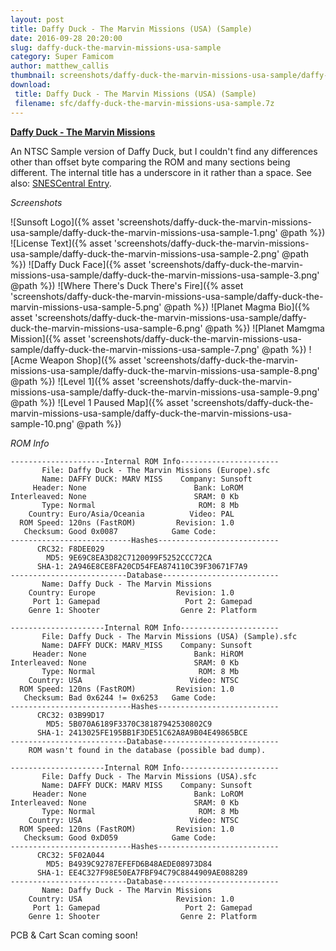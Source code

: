 ```yaml
---
layout: post
title: Daffy Duck - The Marvin Missions (USA) (Sample)
date: 2016-09-28 20:20:00
slug: daffy-duck-the-marvin-missions-usa-sample
category: Super Famicom
author: matthew_callis
thumbnail: screenshots/daffy-duck-the-marvin-missions-usa-sample/daffy-duck-the-marvin-missions-usa-sample-4.png
download:
 title: Daffy Duck - The Marvin Missions (USA) (Sample)
 filename: sfc/daffy-duck-the-marvin-missions-usa-sample.7z
---
```


__[Daffy Duck - The Marvin Missions](https://superfamicom.org/info/daffy-duck-the-marvin-missions)__

An NTSC Sample version of Daffy Duck, but I couldn't find any differences other than offset byte comparing the ROM and many sections being different. The internal title has a underscore in it rather than a space. See also: [SNESCentral Entry](http://www.snescentral.com/article.php?id=0300).

_Screenshots_

![Sunsoft Logo]({% asset 'screenshots/daffy-duck-the-marvin-missions-usa-sample/daffy-duck-the-marvin-missions-usa-sample-1.png' @path %})
![License Text]({% asset 'screenshots/daffy-duck-the-marvin-missions-usa-sample/daffy-duck-the-marvin-missions-usa-sample-2.png' @path %})
![Daffy Duck Face]({% asset 'screenshots/daffy-duck-the-marvin-missions-usa-sample/daffy-duck-the-marvin-missions-usa-sample-3.png' @path %})
![Where There's Duck There's Fire]({% asset 'screenshots/daffy-duck-the-marvin-missions-usa-sample/daffy-duck-the-marvin-missions-usa-sample-5.png' @path %})
![Planet Magma Bio]({% asset 'screenshots/daffy-duck-the-marvin-missions-usa-sample/daffy-duck-the-marvin-missions-usa-sample-6.png' @path %})
![Planet Mamgma Mission]({% asset 'screenshots/daffy-duck-the-marvin-missions-usa-sample/daffy-duck-the-marvin-missions-usa-sample-7.png' @path %})
![Acme Weapon Shop]({% asset 'screenshots/daffy-duck-the-marvin-missions-usa-sample/daffy-duck-the-marvin-missions-usa-sample-8.png' @path %})
![Level 1]({% asset 'screenshots/daffy-duck-the-marvin-missions-usa-sample/daffy-duck-the-marvin-missions-usa-sample-9.png' @path %})
![Level 1 Paused Map]({% asset 'screenshots/daffy-duck-the-marvin-missions-usa-sample/daffy-duck-the-marvin-missions-usa-sample-10.png' @path %})

_ROM Info_

```
---------------------Internal ROM Info----------------------
       File: Daffy Duck - The Marvin Missions (Europe).sfc
       Name: DAFFY DUCK: MARV MISS    Company: Sunsoft
     Header: None                        Bank: LoROM
Interleaved: None                        SRAM: 0 Kb
       Type: Normal                       ROM: 8 Mb
    Country: Euro/Asia/Oceania          Video: PAL
  ROM Speed: 120ns (FastROM)         Revision: 1.0
   Checksum: Good 0x0087            Game Code:
---------------------------Hashes---------------------------
      CRC32: F8DEE029
        MD5: 9E69C8EA3D82C7120099F5252CCC72CA
      SHA-1: 2A946E8CE8FA20CD54FEA874110C39F30671F7A9
--------------------------Database--------------------------
       Name: Daffy Duck - The Marvin Missions
    Country: Europe                  Revision: 1.0
     Port 1: Gamepad                   Port 2: Gamepad
    Genre 1: Shooter                  Genre 2: Platform

---------------------Internal ROM Info----------------------
       File: Daffy Duck - The Marvin Missions (USA) (Sample).sfc
       Name: DAFFY DUCK: MARV_MISS    Company: Sunsoft
     Header: None                        Bank: HiROM
Interleaved: None                        SRAM: 0 Kb
       Type: Normal                       ROM: 8 Mb
    Country: USA                        Video: NTSC
  ROM Speed: 120ns (FastROM)         Revision: 1.0
   Checksum: Bad 0x6244 != 0x6253   Game Code:
---------------------------Hashes---------------------------
      CRC32: 03B99D17
        MD5: 5B070A6189F3370C38187942530802C9
      SHA-1: 2413025FE195BB1F3DE51C62A8A9B04E49865BCE
--------------------------Database--------------------------
    ROM wasn't found in the database (possible bad dump).

---------------------Internal ROM Info----------------------
       File: Daffy Duck - The Marvin Missions (USA).sfc
       Name: DAFFY DUCK: MARV MISS    Company: Sunsoft
     Header: None                        Bank: LoROM
Interleaved: None                        SRAM: 0 Kb
       Type: Normal                       ROM: 8 Mb
    Country: USA                        Video: NTSC
  ROM Speed: 120ns (FastROM)         Revision: 1.0
   Checksum: Good 0xD059            Game Code:
---------------------------Hashes---------------------------
      CRC32: 5F02A044
        MD5: B4939C92787EFEFD6B48AEDE08973D84
      SHA-1: EE4C327F98E50EA7FBF94C79C8844909AE088289
--------------------------Database--------------------------
       Name: Daffy Duck - The Marvin Missions
    Country: USA                     Revision: 1.0
     Port 1: Gamepad                   Port 2: Gamepad
    Genre 1: Shooter                  Genre 2: Platform
```

PCB & Cart Scan coming soon!
